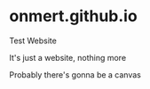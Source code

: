 # onmert.github.io
Test Website

It's just a website, nothing more

Probably there's gonna be a canvas

